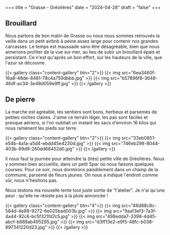 +++
title = "Grasse - Gréolières"
date = "2024-04-28"
draft = "false"
+++



## Brouillard

Nous partons de bon matin de Grasse ou nous nous sommes retrouvés la veille dans un petit airbnb à peine assez large pour contenir nos grandes carcasses.
Le temps est maussade sans être désagréable, bien que nous aimerions profiter de la vue sur mer, au lieu de subir un brouillard épais et persistant.
Ce n'est qu'après un bon effort, sur les hauteurs de la ville, que l'azur se découvre.

{{< gallery class="content-gallery" btn="2">}}
{{< img src="6ea3460f-16a8-48de-8481-78c4a759dbbb.jpg" >}}
{{< img src="b57896f8-3648-46df-ac34-3e48d059e9ff.jpg" >}}
{{< /gallery >}}


## De pierre
La marche est agréable, les sentiers sont bons, herbeux et parsemés de petites roches claires. J'aime ce terrain léger, les pas sont faciles et presque aériens, si l'on oubliait un instant les sacs d'environ 16 kilos qui nous ramènent les pieds sur terre.

{{< gallery class="content-gallery" btn="2">}}
{{< img src="33eb0851-e54b-4a1a-a5d4-ebdd45e4230d.jpg" >}}
{{< img src="746eb298-8044-403b-89d9-260dd68452d0.jpg" >}}
{{< /gallery >}}


Il nous faut la journée pour atteindre la (très) petite ville de Gréolières. Nous y sommes bien accueillis, dans un petit Spar où nous faisons quelques courses. Pour ce soir, nous dormirons paisiblement dans un champ de la commune, parsemé de fleurs jaunes. On nous a indiqué l'endroit comme sûr, nous n'hésitons pas.

Nous testons ma nouvelle tente tout juste sortie de "l'atelier". Je n'ai qu'une peur : qu'elle ne résiste pas à la pluie annoncée !

{{< gallery class="content-gallery" btn="4">}}
{{< img src="46d88c8c-584d-4e88-9272-6e025bad003b.jpg" >}}
{{< img src="9aaf3ef3-7a3f-4a44-92c6-bc5f321fd7c5.jpg" >}}
{{< img src="498edda7-3398-4d45-abcf-b668ab495295.jpg" >}}
{{< img src="d3ff13e2-e9f5-48fc-b038-897341220d23.jpg" >}}
{{< /gallery >}}


